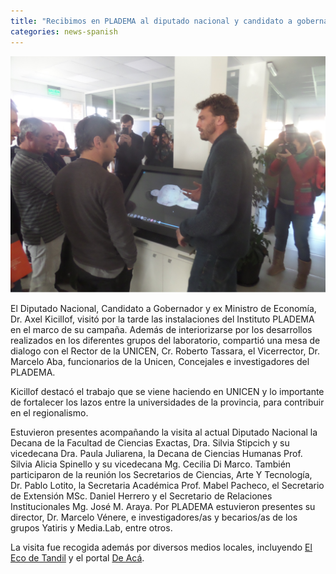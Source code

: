 ```yaml
---
title: "Recibimos en PLADEMA al diputado nacional y candidato a gobernador de la PBA Axel Kicillof"
categories: news-spanish
---
```


<div class="image-post-container">
    <img src="/images/news/visita_kicillof_2019.png" title="Ignacio Larrabide presentando SIMANATO a Axel Kicillof" />
</div>

El Diputado Nacional, Candidato a Gobernador y ex Ministro de Economía, Dr. Axel Kicillof, visitó por la tarde las instalaciones del Instituto PLADEMA en el marco de su campaña. Además de interiorizarse por los desarrollos realizados en los diferentes grupos del laboratorio, compartió una mesa de dialogo con el Rector de la UNICEN, Cr. Roberto Tassara, el Vicerrector, Dr. Marcelo Aba, funcionarios de la Unicen, Concejales e investigadores del PLADEMA.

Kicillof destacó el trabajo que se viene haciendo en UNICEN y lo importante de fortalecer los lazos entre la universidades de la provincia, para contribuir en el regionalismo.

Estuvieron presentes acompañando la visita al actual Diputado Nacional la Decana de la Facultad de Ciencias Exactas, Dra. Silvia Stipcich y su vicedecana Dra. Paula Juliarena, la Decana de Ciencias Humanas Prof. Silvia Alicia Spinello  y su vicedecana Mg. Cecilia Di Marco. También participaron de la reunión los Secretarios de Ciencias, Arte Y Tecnología, Dr. Pablo Lotito, la Secretaria Académica Prof. Mabel Pacheco, el Secretario de Extensión MSc. Daniel Herrero y el Secretario de Relaciones Institucionales Mg. José M. Araya. Por PLADEMA estuvieron presentes su director, Dr. Marcelo Vénere, e investigadores/as y becarios/as de los grupos Yatiris y Media.Lab, entre otros.

La visita fue recogida además por diversos medios locales, incluyendo [El Eco de Tandil](https://www.eleco.com.ar/politica/en-tandil-kicillof-critico-al-gobierno-y-pidio-que-ayuden-a-los-que-la-estan-pasando-mal/) y el portal [De Acá](http://noticiasdeaca.com/asi-fue-la-visita-de-kicillof-por-tandil/).